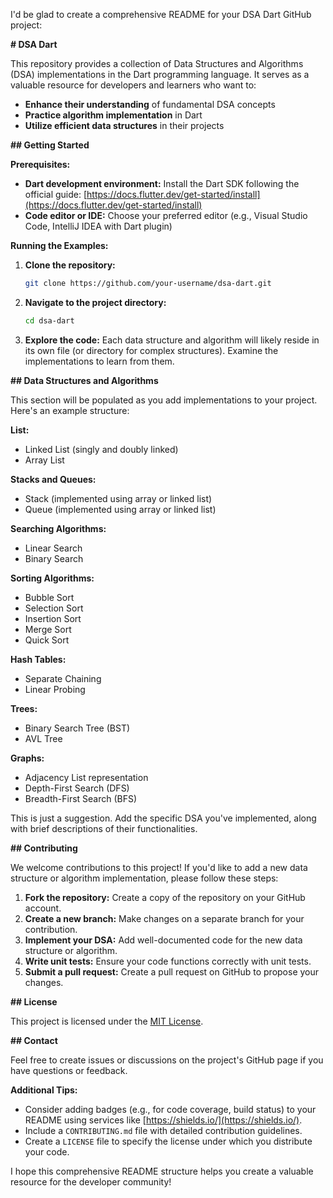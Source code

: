I'd be glad to create a comprehensive README for your DSA Dart GitHub project:

**# DSA Dart**

This repository provides a collection of Data Structures and Algorithms (DSA) implementations in the Dart programming language. It serves as a valuable resource for developers and learners who want to:

- **Enhance their understanding** of fundamental DSA concepts
- **Practice algorithm implementation** in Dart
- **Utilize efficient data structures** in their projects

**## Getting Started**

**Prerequisites:**

- **Dart development environment:** Install the Dart SDK following the official guide: [https://docs.flutter.dev/get-started/install](https://docs.flutter.dev/get-started/install)
- **Code editor or IDE:** Choose your preferred editor (e.g., Visual Studio Code, IntelliJ IDEA with Dart plugin)

**Running the Examples:**

1. **Clone the repository:**

   ```bash
   git clone https://github.com/your-username/dsa-dart.git
   ```

2. **Navigate to the project directory:**

   ```bash
   cd dsa-dart
   ```

3. **Explore the code:** Each data structure and algorithm will likely reside in its own file (or directory for complex structures). Examine the implementations to learn from them.

**## Data Structures and Algorithms**

This section will be populated as you add implementations to your project. Here's an example structure:

**List:**

- Linked List (singly and doubly linked)
- Array List

**Stacks and Queues:**

- Stack (implemented using array or linked list)
- Queue (implemented using array or linked list)

**Searching Algorithms:**

- Linear Search
- Binary Search

**Sorting Algorithms:**

- Bubble Sort
- Selection Sort
- Insertion Sort
- Merge Sort
- Quick Sort

**Hash Tables:**

- Separate Chaining
- Linear Probing

**Trees:**

- Binary Search Tree (BST)
- AVL Tree

**Graphs:**

- Adjacency List representation
- Depth-First Search (DFS)
- Breadth-First Search (BFS)

This is just a suggestion. Add the specific DSA you've implemented, along with brief descriptions of their functionalities.

**## Contributing**

We welcome contributions to this project! If you'd like to add a new data structure or algorithm implementation, please follow these steps:

1. **Fork the repository:** Create a copy of the repository on your GitHub account.
2. **Create a new branch:** Make changes on a separate branch for your contribution.
3. **Implement your DSA:** Add well-documented code for the new data structure or algorithm.
4. **Write unit tests:** Ensure your code functions correctly with unit tests.
5. **Submit a pull request:** Create a pull request on GitHub to propose your changes.

**## License**

This project is licensed under the [MIT License](https://opensource.org/licenses/MIT).

**## Contact**

Feel free to create issues or discussions on the project's GitHub page if you have questions or feedback.

**Additional Tips:**

- Consider adding badges (e.g., for code coverage, build status) to your README using services like [https://shields.io/](https://shields.io/).
- Include a `CONTRIBUTING.md` file with detailed contribution guidelines.
- Create a `LICENSE` file to specify the license under which you distribute your code.

I hope this comprehensive README structure helps you create a valuable resource for the developer community!
